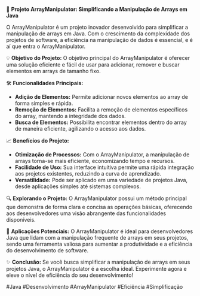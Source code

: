 🚀 **Projeto ArrayManipulator: Simplificando a Manipulação de Arrays em Java**

O ArrayManipulator é um projeto inovador desenvolvido para simplificar a manipulação de arrays em Java. Com o crescimento da complexidade dos projetos de software, a eficiência na manipulação de dados é essencial, e é aí que entra o ArrayManipulator.

💡 **Objetivo do Projeto:**
O objetivo principal do ArrayManipulator é oferecer uma solução eficiente e fácil de usar para adicionar, remover e buscar elementos em arrays de tamanho fixo.

🛠️ **Funcionalidades Principais:**
- **Adição de Elementos:** Permite adicionar novos elementos ao array de forma simples e rápida.
- **Remoção de Elementos:** Facilita a remoção de elementos específicos do array, mantendo a integridade dos dados.
- **Busca de Elementos:** Possibilita encontrar elementos dentro do array de maneira eficiente, agilizando o acesso aos dados.

📈 **Benefícios do Projeto:**
- **Otimização de Processos:** Com o ArrayManipulator, a manipulação de arrays torna-se mais eficiente, economizando tempo e recursos.
- **Facilidade de Uso:** Sua interface intuitiva permite uma rápida integração aos projetos existentes, reduzindo a curva de aprendizado.
- **Versatilidade:** Pode ser aplicado em uma variedade de projetos Java, desde aplicações simples até sistemas complexos.

🔍 **Explorando o Projeto:**
O ArrayManipulator possui um método principal que demonstra de forma clara e concisa as operações básicas, oferecendo aos desenvolvedores uma visão abrangente das funcionalidades disponíveis.

💼 **Aplicações Potenciais:**
O ArrayManipulator é ideal para desenvolvedores Java que lidam com a manipulação frequente de arrays em seus projetos, sendo uma ferramenta valiosa para aumentar a produtividade e a eficiência do desenvolvimento de software.

✨ **Conclusão:**
Se você busca simplificar a manipulação de arrays em seus projetos Java, o ArrayManipulator é a escolha ideal. Experimente agora e eleve o nível de eficiência do seu desenvolvimento!

#Java #Desenvolvimento #ArrayManipulator #Eficiência #Simplificação